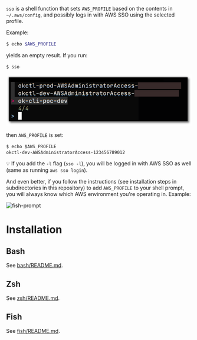 `sso` is a shell function that sets `AWS_PROFILE` based on the contents in `~/.aws/config`, and possibly logs in with AWS SSO using the selected profile.

Example:

```sh
$ echo $AWS_PROFILE


```

yields an empty result. If you run:

```shell
$ sso
```

![fzf](fzf.png)

then `AWS_PROFILE` is set:

```shell
$ echo $AWS_PROFILE
okctl-dev-AWSAdministratorAccess-123456789012
````

:bulb: If you add the `-l` flag (`sso -l`), you will be logged in with AWS SSO as well (same as running `aws sso login`).

And even better, if you follow the instructions (see installation steps in subdirectories in this
repository) to add `AWS_PROFILE` to your shell prompt, you will always know which AWS environment you're operating in. Example:

![fish-prompt](ps1-example.png)

# Installation

## Bash

See [bash/README.md](bash/README.md).

## Zsh

See [zsh/README.md](zsh/README.md).

## Fish

See [fish/README.md](fish/README.md).

